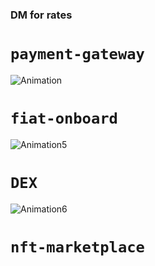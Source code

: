 ### DM for rates
# `payment-gateway`
![Animation](https://user-images.githubusercontent.com/52806204/167530467-027e670d-3e46-41df-8bdb-30c2aca4d697.gif)
# `fiat-onboard`
![Animation5](https://user-images.githubusercontent.com/52806204/167761505-05fa1b1e-35bc-4bd2-8b32-7289e715ade8.gif)
# `DEX`
![Animation6](https://user-images.githubusercontent.com/52806204/167957215-f5aa8f99-1ab8-4f65-993d-3e75d0684030.gif)
# `nft-marketplace`
